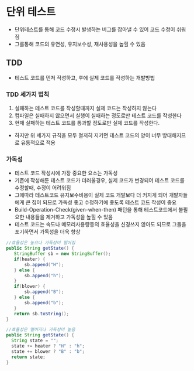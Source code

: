 # 단위 테스트
* 단위테스트를 통해 코드 수정시 발생하는 버그를 잡아낼 수 있어 코드 수정이 쉬워짐
* 그를통해 코드의 유연성, 유지보수성, 재사용성을 높힐 수 있음
## TDD
* 테스트 코드를 먼저 작성하고, 후에 실제 코드를 작성하는 개발방법
### TDD 세가지 법칙
1. 실패하는 테스트 코드를 작성할때까지 실제 코드는 작성하지 않는다
2. 컴파일은 실패하지 않으면서 실행이 실패하는 정도로만 테스트 코드를 작성한다
3. 현재 실패하는 테스트 코드를 통과할 정도로만 실제 코드를 작성한다.
* 하지만 위 세가지 규칙을 모두 철저히 지키면 테스트 코드의 양이 너무 방대해지므로 유동적으로 적용
### 가독성
* 테스트 코드 작성시에 가장 중요한 요소는 가독성
* 기존에 작성해둔 테스트 코드가 더러울경우, 실제 코드가 변경되어 테스트 코드를 수정할때, 수정이 어려워짐
* 그에따라 테스트코드 유지보수비용이 실제 코드 개발보다 더 커지게 되어 개발자들에게 큰 짐이 되므로 가독성 좋고 수정하기에 좋도록 테스트 코드 작성이 중요
* Build-Operation-Check(given-when-then) 패턴을 통해 테스트코드에서 불필요한 내용들을 제거하고 가독성을 높힐 수 있음
* 테스트 코드는 속도나 메모리사용량등의 효율성을 신경쓰지 않아도 되므로 그들을 포기하면서 가독성을 더욱 향상
```java
//효율성은 높으나 가독성이 떨어짐
public String getState() {
   StringBuffer sb = new StringBuffer(); 
   if(heater) {
	   sb.append("H"); 
   } else {
	   sb.append("h");
   }
   if(blower) {
	   sb.append("B"); 
   } else {
	   sb.append("b");
   }
   return sb.toString();
}

//효율성은 떨어지나 가독성이 높음
public String getState() {
  String state = "";
  state += heater ? "H" : "h"; 
  state += blower ? "B" : "b"; 
  return state;
}
```

<!--stackedit_data:
eyJoaXN0b3J5IjpbLTExMjU0MjEzOTRdfQ==
-->